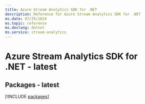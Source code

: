 ```yaml
---
title: Azure Stream Analytics SDK for .NET
description: Reference for Azure Stream Analytics SDK for .NET
ms.date: 07/25/2024
ms.topic: reference
ms.devlang: dotnet
ms.service: stream-analytics
---
```

# Azure Stream Analytics SDK for .NET - latest
## Packages - latest
[!INCLUDE [packages](stream-analytics-index.md)]